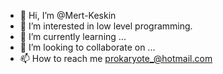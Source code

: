 - 👋 Hi, I’m @Mert-Keskin
- 👀 I’m interested in low level programming.
- 🌱 I’m currently learning ...
- 💞️ I’m looking to collaborate on ...
- 📫 How to reach me prokaryote_@hotmail.com

<!---
Mert-Keskin/Mert-Keskin is a ✨ special ✨ repository because its `README.md` (this file) appears on your GitHub profile.
You can click the Preview link to take a look at your changes.
--->
